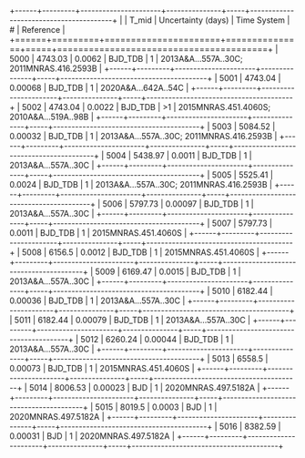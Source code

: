 +------+---------+----------------------+---------------+-----+----------------------------------------+
|      |   T_mid |   Uncertainty (days) | Time System   | #   | Reference                              |
+======+=========+======================+===============+=====+========================================+
| 5000 | 4743.03 |              0.0062  | BJD_TDB       | 1   | 2013A&A…557A..30C; 2011MNRAS.416.2593B |
+------+---------+----------------------+---------------+-----+----------------------------------------+
| 5001 | 4743.04 |              0.00068 | BJD_TDB       | 1   | 2020A&A...642A..54C                    |
+------+---------+----------------------+---------------+-----+----------------------------------------+
| 5002 | 4743.04 |              0.0022  | BJD_TDB       | >1  | 2015MNRAS.451.4060S; 2010A&A…519A..98B |
+------+---------+----------------------+---------------+-----+----------------------------------------+
| 5003 | 5084.52 |              0.00032 | BJD_TDB       | 1   | 2013A&A…557A..30C; 2011MNRAS.416.2593B |
+------+---------+----------------------+---------------+-----+----------------------------------------+
| 5004 | 5438.97 |              0.0011  | BJD_TDB       | 1   | 2013A&A...557A..30C                    |
+------+---------+----------------------+---------------+-----+----------------------------------------+
| 5005 | 5525.41 |              0.0024  | BJD_TDB       | 1   | 2013A&A…557A..30C; 2011MNRAS.416.2593B |
+------+---------+----------------------+---------------+-----+----------------------------------------+
| 5006 | 5797.73 |              0.00097 | BJD_TDB       | 1   | 2013A&A...557A..30C                    |
+------+---------+----------------------+---------------+-----+----------------------------------------+
| 5007 | 5797.73 |              0.0011  | BJD_TDB       | 1   | 2015MNRAS.451.4060S                    |
+------+---------+----------------------+---------------+-----+----------------------------------------+
| 5008 | 6156.5  |              0.0012  | BJD_TDB       | 1   | 2015MNRAS.451.4060S                    |
+------+---------+----------------------+---------------+-----+----------------------------------------+
| 5009 | 6169.47 |              0.0015  | BJD_TDB       | 1   | 2013A&A...557A..30C                    |
+------+---------+----------------------+---------------+-----+----------------------------------------+
| 5010 | 6182.44 |              0.00036 | BJD_TDB       | 1   | 2013A&A...557A..30C                    |
+------+---------+----------------------+---------------+-----+----------------------------------------+
| 5011 | 6182.44 |              0.00079 | BJD_TDB       | 1   | 2013A&A...557A..30C                    |
+------+---------+----------------------+---------------+-----+----------------------------------------+
| 5012 | 6260.24 |              0.00044 | BJD_TDB       | 1   | 2013A&A...557A..30C                    |
+------+---------+----------------------+---------------+-----+----------------------------------------+
| 5013 | 6558.5  |              0.00073 | BJD_TDB       | 1   | 2015MNRAS.451.4060S                    |
+------+---------+----------------------+---------------+-----+----------------------------------------+
| 5014 | 8006.53 |              0.00023 | BJD           | 1   | 2020MNRAS.497.5182A                    |
+------+---------+----------------------+---------------+-----+----------------------------------------+
| 5015 | 8019.5  |              0.0003  | BJD           | 1   | 2020MNRAS.497.5182A                    |
+------+---------+----------------------+---------------+-----+----------------------------------------+
| 5016 | 8382.59 |              0.00031 | BJD           | 1   | 2020MNRAS.497.5182A                    |
+------+---------+----------------------+---------------+-----+----------------------------------------+